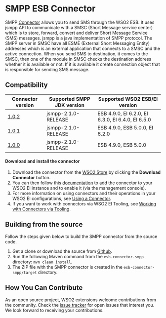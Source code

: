 
# SMPP ESB Connector

SMPP  [Connector](https://docs.wso2.com/display/EI650/Working+with+Connectors) allows you to send SMS through the WSO2 ESB. It uses jsmpp API to communicate with a SMSC (Short Message service center) which is to store, forward, convert and deliver Short Message Service (SMS) messages. jsmpp is a java implementation of SMPP protocol. The SMPP server in SMSC have all ESME (External Short Messaging Entity) addresses which is an external application that connects to a SMSC and the active connection. When you send SMS to destination, it comes to the SMSC, then one of the module in SMSC checks the destination address whether it is available or not. If it is available it create connection object that is responsible for sending SMS message.

## Compatibility

| Connector version | Supported SMPP JDK version | Supported WSO2 ESB/EI version |
| ------------- | ---------------|------------- |
| [1.0.2](https://github.com/wso2-extensions/esb-connector-smpp/tree/org.wso2.carbon.connector.SMPP-1.0.2) | jsmpp-2.1.0-RELEASE | ESB 4.9.0, EI 6.2.0, EI 6.3.0, EI 6.4.0, EI 6.5.0  |
| [1.0.1](https://github.com/wso2-extensions/esb-connector-smpp/tree/org.wso2.carbon.esb.connector.SMPP-1.0.1) | jsmpp-2.1.0-RELEASE | ESB 4.9.0, ESB 5.0.0, EI 6.2.0   |
| [1.0.0](https://github.com/wso2-extensions/esb-connector-smpp/tree/org.wso2.carbon.esb.connector.SMPP-1.0.0) | jsmpp-2.1.0-RELEASE | ESB 4.9.0, ESB 5.0.0   |

#### Download and install the connector

1. Download the connector from the [WSO2 Store](https://store.wso2.com/store/assets/esbconnector/details/3fcaf309-1a69-4edf-870a-882bb76fdaa1) by clicking the **Download Connector** button.
2. You can then follow this [documentation](https://docs.wso2.com/display/EI650/Working+with+Connectors+via+the+Management+Console) to add the connector to your WSO2 EI instance and to enable it (via the management console).
3. For more information on using connectors and their operations in your WSO2 EI configurations, see [Using a Connector](https://docs.wso2.com/display/EI650/Using+a+Connector).
4. If you want to work with connectors via WSO2 EI Tooling, see [Working with Connectors via Tooling](https://docs.wso2.com/display/EI650/Working+with+Connectors+via+Tooling).

## Building from the source

Follow the steps given below to build the SMPP connector from the source code.

1. Get a clone or download the source from [Github](https://github.com/wso2-extensions/esb-connector-smpp).
2. Run the following Maven command from the `esb-connector-smpp` directory: `mvn clean install`.
3. The ZIP file with the SMPP connector is created in the `esb-connector-smpp/target` directory.

## How You Can Contribute

As an open source project, WSO2 extensions welcome contributions from the community.
Check the [issue tracker](https://github.com/wso2-extensions/esb-connector-smpp/issues) for open issues that interest you. We look forward to receiving your contributions.


